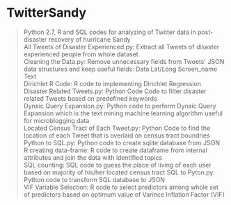 # TwitterSandy
> Python 2.7, R and SQL codes for analyzing of Twitter data in post-disaster recovery of hurricane Sandy  
> All Tweets of Disaster Experienced.py: Extract all Tweets of disaster experienced people from whole dataset  
> Cleaning the Data.py: Remove unnecessary fields from Tweets' JSON data structures and keep useful fields: Data Lat/Long Screen_name Text  
> Dirichlet R Code: R code to implementing Dirichlet Regression  
> Disaster Related Tweets.py: Python Code Code to filter disaster related Tweets based on predefined keywords  
> Dynaic Query Expansion.py: Python code to perform Dynaic Query Expansion which is the text mining machine learning algorithm useful for microblogging data  
> Located Census Tract of Each Tweet.py: Python Code to find the location of each Tweet that is overlaid on census tract boundries  
> Python to SQL.py: Python code to create sqlite database from JSON   
> R creating data-frame: R code to create dataframe from internal attributes and join the data with identified topics   
> SQL counting: SQL code to guess the place of living of each user based on majority of his/her located census tract SQL to Pyton.py: Python code to transform SQL database to JSON  
> VIF Variable Selection: R code to select predictors among whole set of predictors based on optimum value of Varince Inflation Factor (VIF)   
